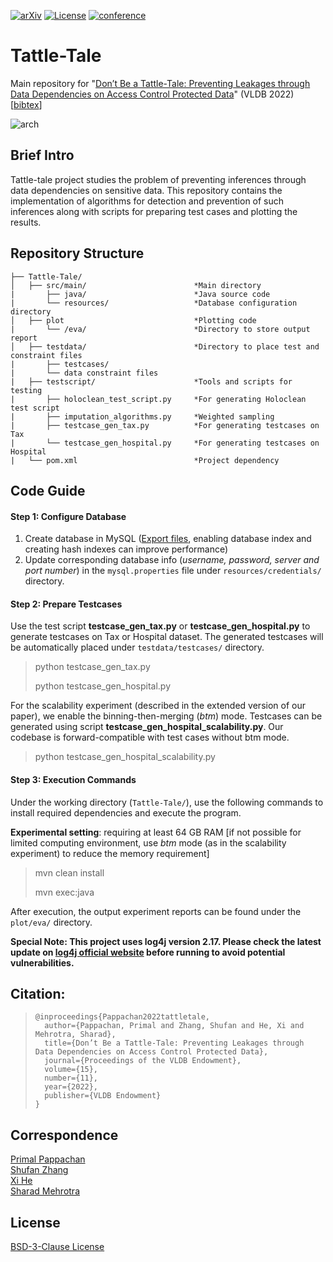 [![arXiv](https://img.shields.io/badge/arXiv-1234.56789-b31b1b.svg)](https://arxiv.org/abs/2207.08757)  [![License](https://img.shields.io/badge/License-BSD_3--Clause-blue.svg)](https://opensource.org/licenses/BSD-3-Clause) [![conference](https://img.shields.io/badge/VLDB--2022-Accepted-success)](https://vldb.org/2022/)

# Tattle-Tale
Main repository for "[Don’t Be a Tattle-Tale: Preventing Leakages through Data Dependencies on Access Control Protected Data](https://arxiv.org/abs/2207.08757)" (VLDB 2022) [[bibtex](#citation)]


![arch](https://user-images.githubusercontent.com/284107/179818558-ce0d4cca-6db3-48fa-9d45-207e872051e9.png)

## Brief Intro

Tattle-tale project studies the problem of preventing inferences through data dependencies on sensitive data.
This repository contains the implementation of algorithms for detection and prevention of such inferences along with scripts for preparing test cases and plotting the results.


## Repository Structure

    ├── Tattle-Tale/
    │   ├── src/main/                        *Main directory
    |       ├── java/                        *Java source code
    |       └── resources/                   *Database configuration directory
    │   ├── plot                             *Plotting code
    |       └── /eva/                        *Directory to store output report
    │   ├── testdata/                        *Directory to place test and constraint files
    |       ├── testcases/
    |       └── data constraint files
    |   ├── testscript/                      *Tools and scripts for testing
    |       ├── holoclean_test_script.py     *For generating Holoclean test script
    |       ├── imputation_algorithms.py     *Weighted sampling
    |       ├── testcase_gen_tax.py          *For generating testcases on Tax
    |       └── testcase_gen_hospital.py     *For generating testcases on Hospital
    |   └── pom.xml                          *Project dependency

## Code Guide

#### Step 1: Configure Database

1.  Create database in MySQL ([Export files](https://drive.google.com/drive/folders/1CiCXU08zWgzI2VUKp1vEcadBkTJA6Lbb?usp=sharing), enabling database index and creating hash indexes can improve performance)
2.  Update corresponding database info (*username, password, server and port number*) in the `mysql.properties` file under `resources/credentials/` directory.

#### Step 2: Prepare Testcases

Use the test script **testcase_gen_tax.py** or **testcase_gen_hospital.py** to generate testcases on Tax or Hospital dataset. The generated testcases will be automatically placed under `testdata/testcases/` directory.

> python testcase_gen_tax.py
>
> python testcase_gen_hospital.py

For the scalability experiment (described in the extended version of our paper), we enable the binning-then-merging (*btm*) mode. Testcases can be generated using script **testcase_gen_hospital_scalability.py**.
Our codebase is forward-compatible with test cases without btm mode.

> python testcase_gen_hospital_scalability.py

#### Step 3: Execution Commands

Under the working directory (`Tattle-Tale/`), use the following commands to install required dependencies and execute the program.

**Experimental setting**: requiring at least 64 GB RAM [if not possible for limited computing environment, use *btm* mode (as in the scalability experiment) to reduce the memory requirement]

> mvn clean install
>
> mvn exec:java 

After execution, the output experiment reports can be found under the `plot/eva/` directory.



**Special Note: This project uses log4j version 2.17. Please check the latest update on [log4j official website](https://logging.apache.org/log4j/2.x/security.html#CVE-2021-44832) before running to avoid potential vulnerabilities.**

## Citation: 

> ```
> @inproceedings{Pappachan2022tattletale,
>   author={Pappachan, Primal and Zhang, Shufan and He, Xi and Mehrotra, Sharad},
>   title={Don’t Be a Tattle-Tale: Preventing Leakages through Data Dependencies on Access Control Protected Data}, 
>   journal={Proceedings of the VLDB Endowment},
>   volume={15},
>   number={11},
>   year={2022},
>   publisher={VLDB Endowment}
>}
> ```

## Correspondence

[Primal Pappachan](mailto:primal@uci.edu) <br>[Shufan Zhang](mailto:shufan.zhang@uwaterloo.ca) <br>[Xi He](mailto:xihe@uwaterloo.ca)  <br>[Sharad Mehrotra](mailto:sharad@ics.uci.edu) <br>

## License

[BSD-3-Clause License](https://choosealicense.com/licenses/bsd-3-clause/)

